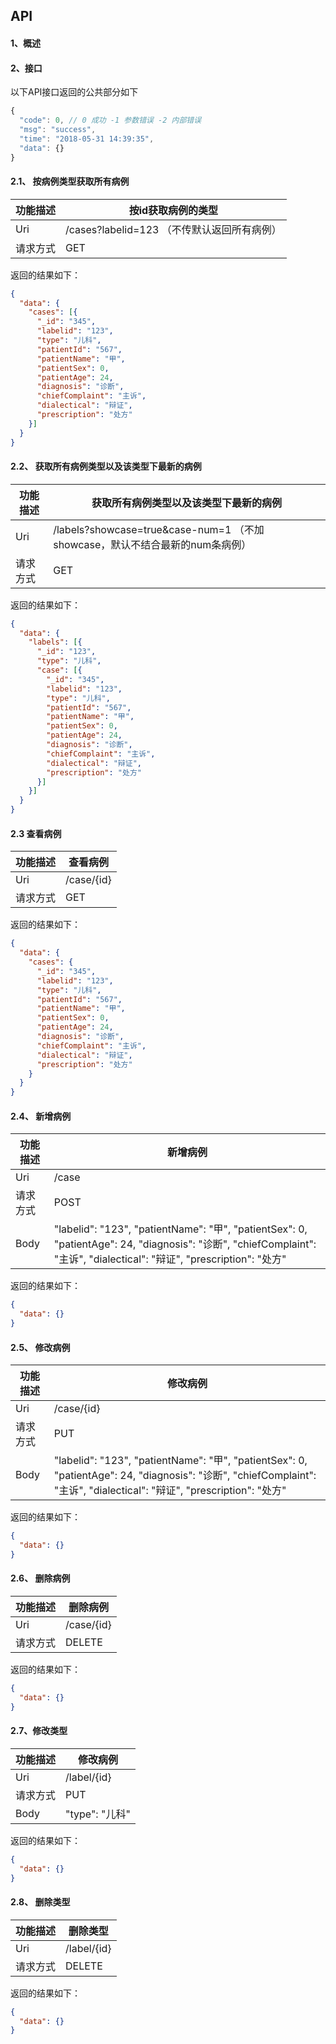 ## API

#### 1、概述

#### 2、接口

以下API接口返回的公共部分如下

```javascript
{
  "code": 0, // 0 成功 -1 参数错误 -2 内部错误
  "msg": "success",
  "time": "2018-05-31 14:39:35",
  "data": {}
}
```



#### 2.1、 按病例类型获取所有病例

| 功能描述 | 按id获取病例的类型                       |
| ---- | -------------------------------- |
| Uri  | /cases?labelid=123  （不传默认返回所有病例） |
| 请求方式 | GET                              |

返回的结果如下：

```json
{
  "data": {
    "cases": [{
      "_id": "345",
      "labelid": "123",
      "type": "儿科",
      "patientId": "567",
      "patientName": "甲",
      "patientSex": 0,
      "patientAge": 24,
      "diagnosis": "诊断",
      "chiefComplaint": "主诉",
      "dialectical": "辩证",
      "prescription": "处方"
    }]
  }
}
```



#### 2.2、 获取所有病例类型以及该类型下最新的病例

| 功能描述 | 获取所有病例类型以及该类型下最新的病例                      |
| ---- | ---------------------------------------- |
| Uri  | /labels?showcase=true&case-num=1  （不加showcase，默认不结合最新的num条病例） |
| 请求方式 | GET                                      |

返回的结果如下：

```json
{
  "data": {
    "labels": [{
      "_id": "123",
      "type": "儿科",
      "case": [{
        "_id": "345",
        "labelid": "123",
     	"type": "儿科",
        "patientId": "567",
        "patientName": "甲",
        "patientSex": 0,
        "patientAge": 24,
        "diagnosis": "诊断",
        "chiefComplaint": "主诉",
        "dialectical": "辩证",
        "prescription": "处方"
      }]
    }]
  }
}
```



#### 2.3 查看病例

| 功能描述 | 查看病例       |
| ---- | ---------- |
| Uri  | /case/{id} |
| 请求方式 | GET        |

返回的结果如下：

```json
{
  "data": {
    "cases": {
      "_id": "345",
      "labelid": "123",
      "type": "儿科",
      "patientId": "567",
      "patientName": "甲",
      "patientSex": 0,
      "patientAge": 24,
      "diagnosis": "诊断",
      "chiefComplaint": "主诉",
      "dialectical": "辩证",
      "prescription": "处方"
    }
  }
}
```



#### 2.4、 新增病例 

| 功能描述 | 新增病例                                     |
| ---- | ---------------------------------------- |
| Uri  | /case                                    |
| 请求方式 | POST                                     |
| Body | "labelid": "123",      "patientName": "甲",        "patientSex": 0,        "patientAge": 24,        "diagnosis": "诊断",        "chiefComplaint": "主诉",        "dialectical": "辩证",        "prescription": "处方" |

返回的结果如下：

```json
{
  "data": {}
}
```



#### 2.5、 修改病例

| 功能描述 | 修改病例                                     |
| ---- | ---------------------------------------- |
| Uri  | /case/{id}                               |
| 请求方式 | PUT                                      |
| Body | "labelid": "123",      "patientName": "甲",        "patientSex": 0,        "patientAge": 24,        "diagnosis": "诊断",        "chiefComplaint": "主诉",        "dialectical": "辩证",        "prescription": "处方" |

返回的结果如下：

```json
{
  "data": {}
}
```



#### 2.6、 删除病例

| 功能描述 | 删除病例       |
| ---- | ---------- |
| Uri  | /case/{id} |
| 请求方式 | DELETE     |

返回的结果如下：

```json
{
  "data": {}
}
```



#### 2.7、修改类型

| 功能描述 | 修改病例         |
| ---- | ------------ |
| Uri  | /label/{id}  |
| 请求方式 | PUT          |
| Body | "type": "儿科" |

返回的结果如下：

```json
{
  "data": {}
}
```



#### 2.8、 删除类型

| 功能描述 | 删除类型        |
| ---- | ----------- |
| Uri  | /label/{id} |
| 请求方式 | DELETE      |

返回的结果如下：

```json
{
  "data": {}
}
```

